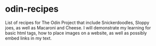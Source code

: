 # odin-recipes
List of recipes for The Odin Project that include Snickerdoodles, Sloppy joes, as well as Macaroni and Cheese.
I will demonstrate my learning for basic html tags, how to place images on a 
website, as well as possibly embed links in my text.
